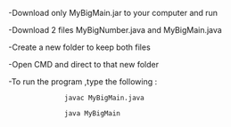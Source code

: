 



-Download only MyBigMain.jar to your computer and run








-Download 2 files MyBigNumber.java and MyBigMain.java

-Create a new folder to keep both files

-Open CMD and direct to that new folder

-To run the program ,type the following :

                  javac MyBigMain.java
                  
                  java MyBigMain  
                  

